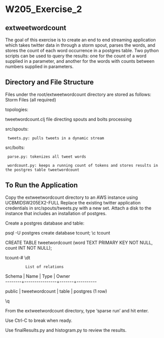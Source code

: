 # W205_Exercise_2
## extweetwordcount
The goal of this exercise is to create an end to end streaming application which takes twitter data 
in through a storm spout, parses the words, and stores the count of each word occurrence in a postgres 
table. Two python scripts can be used to query the results: one for the count of a word supplied in a 
parameter, and another for the words with counts between numbers supplied in parameters. 

## Directory and File Structure
Files under the root/extweetwordcount directory are stored as follows:
Storm Files (all required)

topologies: 

tweetwordcount.clj file directing spouts and bolts processing

src/spouts:

     tweets.py: pulls tweets in a dynamic stream

src/bolts:

     parse.py: tokenizes all tweet words
    
     wordcount.py: keeps a running count of tokens and stores results in the postgres table tweetwordcount

## To Run the Application 
Copy the extweetwordcount directory to an AWS instance using UCBMIDSW205EX2-FULL 
Replace the existing twitter application credentials in src/spouts/tweets.py with a new set. 
Attach a disk to the instance that includes an installation of postgres.

Create a postgres database and table: 

psql -U postgres
create database tcount;
\c tcount

CREATE TABLE tweetwordcount
       (word TEXT PRIMARY KEY     NOT NULL,
       count INT     NOT NULL);

tcount-# \dt

             List of relations
 Schema |      Name      | Type  |  Owner   
--------+----------------+-------+----------

 public | tweetwordcount | table | postgres
(1 row)

\q

From the extweetwordcount directory, type ‘sparse run’ and hit enter. 

Use Ctrl-C to break when ready.

Use finalResults.py and histogram.py to review the results.
